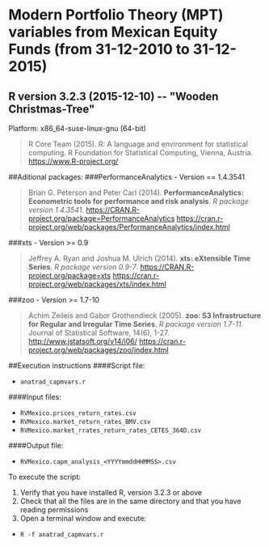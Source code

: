 # Modern Portfolio Theory (MPT) variables from Mexican Equity Funds (from 31-12-2010 to 31-12-2015)

## R version 3.2.3 (2015-12-10) -- "Wooden Christmas-Tree"
Platform: x86_64-suse-linux-gnu (64-bit)
>R Core Team (2015). R: A language and environment for statistical computing. R Foundation for Statistical Computing, Vienna, Austria.
https://www.R-project.org/

##Aditional packages:
###PerformanceAnalytics - Version == 1.4.3541
>Brian G. Peterson and Peter Carl (2014). **PerformanceAnalytics: Econometric tools for performance and risk analysis**. *R package version 1.4.3541*.
https://CRAN.R-project.org/package=PerformanceAnalytics
https://cran.r-project.org/web/packages/PerformanceAnalytics/index.html

###xts - Version >= 0.9
>Jeffrey A. Ryan and Joshua M. Ulrich (2014). **xts: eXtensible Time Series**. *R package version 0.9-7*.
https://CRAN.R-project.org/package=xts
https://cran.r-project.org/web/packages/xts/index.html

###zoo - Version >= 1.7-10
>Achim Zeileis and Gabor Grothendieck (2005). **zoo: S3 Infrastructure for Regular and Irregular Time Series**. *R package version 1.7-11*. Journal of Statistical Software, 14(6), 1-27.
http://www.jstatsoft.org/v14/i06/
https://cran.r-project.org/web/packages/zoo/index.html

##Execution instructions
####Script file:
* `anatrad_capmvars.r`

####Input files:
* `RVMexico.prices_return_rates.csv`
* `RVMexico.market_return_rates_BMV.csv`
* `RVMexico.market_rrates_return_rates_CETES_364D.csv`

####Output file:
* `RVMexico.capm_analysis_<YYYYmmddHHMMSS>.csv`

To execute the script:
1. Verify that you have installed R, version 3.2.3 or above
2. Check that all the files are in the same directory and that you have reading permissions
3. Open a terminal  window and execute:
  * `R -f anatrad_capmvars.r`
